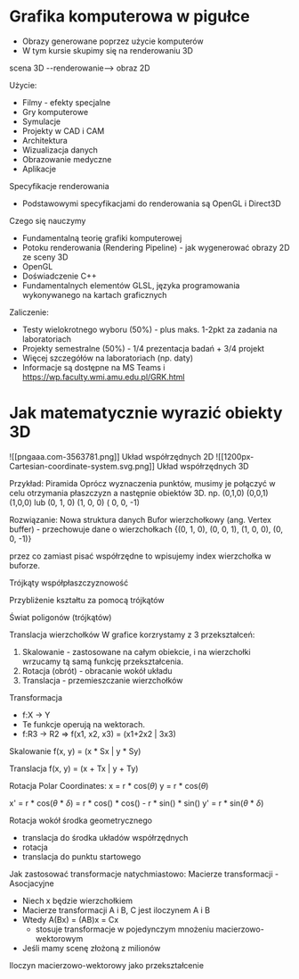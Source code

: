 # Grafika komputerowa w pigułce
- Obrazy generowane poprzez użycie komputerów
- W tym kursie skupimy się na renderowaniu 3D

scena 3D --renderowanie--> obraz 2D

Użycie:
- Filmy - efekty specjalne
- Gry komputerowe
- Symulacje
- Projekty w CAD i CAM 
- Architektura
- Wizualizacja danych
- Obrazowanie medyczne
- Aplikacje

Specyfikacje renderowania
- Podstawowymi specyfikacjami do renderowania są OpenGL i Direct3D

Czego się nauczymy
- Fundamentalną teorię grafiki komputerowej
- Potoku renderowania (Rendering Pipeline) - jak wygenerować obrazy 2D ze sceny 3D
- OpenGL
- Doświadczenie C++
- Fundamentalnych elementów GLSL, języka programowania wykonywanego na kartach graficznych

Zaliczenie:
- Testy wielokrotnego wyboru (50%) - plus maks. 1-2pkt za zadania na laboratoriach
- Projekty semestralne (50%) - 1/4 prezentacja badań + 3/4 projekt
- Więcej szczegółów na laboratoriach (np. daty)
- Informacje są dostępne na MS Teams i https://wp.faculty.wmi.amu.edu.pl/GRK.html

# Jak matematycznie wyrazić obiekty 3D
![[pngaaa.com-3563781.png]]
Układ współrzędnych 2D
![[1200px-Cartesian-coordinate-system.svg.png]]
Układ współrzędnych 3D


Przykład: Piramida
Oprócz wyznaczenia punktów, musimy je połączyć w celu otrzymania płaszczyzn a następnie obiektów 3D.
np. (0,1,0) (0,0,1) (1,0,0) lub (0, 1, 0) (1, 0, 0) ( 0, 0, -1)

Rozwiązanie: Nowa struktura danych
Bufor wierzchołkowy (ang. Vertex buffer) - przechowuje dane o wierzchołkach
{(0, 1, 0), (0, 0, 1), (1, 0, 0), (0, 0, -1)} 

przez co zamiast pisać współrzędne to wpisujemy index wierzchołka w buforze.

Trójkąty
współpłaszczyznowość

Przybliżenie kształtu za pomocą trójkątów

Świat poligonów (trójkątów)

Translacja wierzchołków
W grafice korzrystamy z 3 przekształceń:
1. Skalowanie - zastosowane na całym obiekcie, i na wierzchołki wrzucamy tą samą funkcję przekształcenia.
2. Rotacja (obrót) - obracanie wokół układu
3. Translacja - przemieszczanie wierzchołków

Transformacja
- f:X -> Y
- Te funkcje operują na wektorach.
- f:R3 -> R2  =>  f(x1, x2, x3) = (x1+2x2 | 3x3)

Skalowanie
f(x, y) = (x * Sx | y * Sy)

Translacja
f(x, y) = (x + Tx | y + Ty)

Rotacja
Polar Coordinates:
x = r * cos($\theta$)
y = r * cos($\theta$)

x' = r * cos($\theta$ * $\delta$) = r * cos() * cos() - r * sin() * sin()
y' = r * sin($\theta$ * $\delta$)

Rotacja wokół środka geometrycznego
- translacja do środka układów współrzędnych
- rotacja
- translacja do punktu startowego

Jak zastosować transformacje natychmiastowo:
Macierze transformacji - Asocjacyjne
- Niech x będzie wierzchołkiem
- Macierze transformacji A i B, C jest iloczynem A i B
- Wtedy A(Bx) = (AB)x = Cx
	- stosuje transformacje w pojedynczym mnożeniu macierzowo-wektorowym
- Jeśli mamy scenę złożoną z milionów 

Iloczyn macierzowo-wektorowy jako przekształcenie
